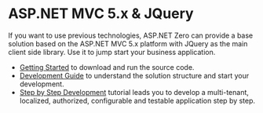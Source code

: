 # ASP.NET MVC 5.x & JQuery

If you want to use previous technologies, ASP.NET Zero can provide a base solution based on the ASP.NET MVC 5.x platform with JQuery as the main client side library. Use it to jump start your business application.

- [Getting Started](Getting-Started-Mvc-Angularjs.md) to download and run the source code.
- [Development Guide](Development-Guide-Mvc-Angularjs.md) to understand the solution structure and start your development.
- [Step by Step Development](Developing-Step-By-Step-MPA.md) tutorial leads you to develop a multi-tenant, localized, authorized, configurable and testable application step by step.